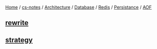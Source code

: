 [Home](https://mengxianbin.github.io) /
[cs-notes](https://mengxianbin.github.io/cs-notes/site) /
[Architecture](https://mengxianbin.github.io/cs-notes/site/Architecture) /
[Database](https://mengxianbin.github.io/cs-notes/site/Architecture/Database) /
[Redis](https://mengxianbin.github.io/cs-notes/site/Architecture/Database/Redis) /
[Persistance](https://mengxianbin.github.io/cs-notes/site/Architecture/Database/Redis/Persistance) /
[AOF](https://mengxianbin.github.io/cs-notes/site/Architecture/Database/Redis/Persistance/AOF)

## [rewrite](https://mengxianbin.github.io/cs-notes/site/Architecture/Database/Redis/Persistance/AOF/rewrite)

## [strategy](https://mengxianbin.github.io/cs-notes/site/Architecture/Database/Redis/Persistance/AOF/strategy)
